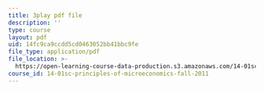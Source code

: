 ```yaml
---
title: 3play pdf file
description: ''
type: course
layout: pdf
uid: 14fc9ca9ccdd5cd0463052bb41bbc9fe
file_type: application/pdf
file_location: >-
  https://open-learning-course-data-production.s3.amazonaws.com/14-01sc-principles-of-microeconomics-fall-2011/14fc9ca9ccdd5cd0463052bb41bbc9fe_LpNKCJSZk_k.pdf
course_id: 14-01sc-principles-of-microeconomics-fall-2011
---
```

